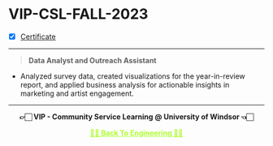 # VIP-CSL-FALL-2023

 - [X] [Certificate](https://github.com/Amey-Thakur/VIP-CSL-FALL-2023/blob/main/Amey%20Mahendra%20Thakur%20F23%20VIP-CSL%20Certificate%20.pdf)

---

>**Data Analyst and Outreach Assistant**

  - Analyzed survey data, created visualizations for the year-in-review report, and applied business analysis for actionable insights in marketing and artist engagement.


---

<p align="center"> <b> 👉🏻 VIP - Community Service Learning @ University of Windsor 👈🏻 <b> </p>

<p align="center"><a href='https://github.com/Amey-Thakur/MENG-COMPUTER-ENGINEERING', style='color: greenyellow;'> ✌🏻 Back To Engineering ✌🏻</p>
